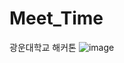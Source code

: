# Meet_Time
광운대학교 해커톤
![image](https://github.com/user-attachments/assets/22e2ba3d-e2eb-4109-a771-fe16f8919189)
